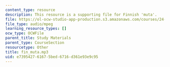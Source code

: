 ```yaml
---
content_type: resource
description: This resource is a supporting file for Finnish 'muta'.
file: https://ol-ocw-studio-app-production.s3.amazonaws.com/courses/24-901-language-and-its-structure-i-phonology-fall-2010/e739542761675bed6716d361e93e9c95_fin_muta.mp3
file_type: audio/mpeg
learning_resource_types: []
ocw_type: OCWFile
parent_title: Study Materials
parent_type: CourseSection
resourcetype: Other
title: fin_muta.mp3
uid: e7395427-6167-5bed-6716-d361e93e9c95
---
```

